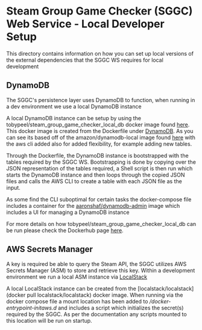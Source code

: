 # Steam Group Game Checker (SGGC) Web Service - Local Developer Setup

This directory contains information on how you can set up local versions of the external dependencies that the SGGC WS 
requires for local development

## DynamoDB

The SGGC's persistence layer uses DynamoDB to function, when running in a dev environment we use a local DynamoDB instance

A local DynamoDB instance can be setup by using the tobypeel/steam_group_game_checker_local_db docker image found 
[here](https://hub.docker.com/r/tobypeel/steam_group_game_checker_local_db). This docker image is created from the 
Dockerfile under [DynamoDB](DynamoDb/Dockerfile). As you can see its based off of the amazon/dynamodb-local image found 
[here](https://hub.docker.com/r/amazon/dynamodb-local) with the aws cli added also for added flexibility, for example 
adding new tables.

Through the Dockerfile, the DynamoDB instance is bootstrapped with the tables required by the SGGC WS. Bootstrapping is done by
copying over the JSON representation of the tables required, a Shell script is then run which starts the DynamoDB instance
and then loops through the copied JSON files and calls the AWS CLI to create a table with each JSON file as the input.

As some find the CLI suboptimal for certain tasks the docker-compose file includes a container for the 
[aaronshaf/dynamodb-admin](https://hub.docker.com/r/aaronshaf/dynamodb-admin/) image which includes a UI for managing a 
DynamoDB instance

For more details on how tobypeel/steam_group_game_checker_local_db can be run please check the Dockerhub page 
[here](https://hub.docker.com/r/tobypeel/steam_group_game_checker_local_db).

## AWS Secrets Manager

A key is required be able to query the Steam API, the SGGC utilizes AWS Secrets Manager (ASM) to store and retrieve this key.
Within a development environment we run a local ASM instance via [LocalStack](https://localstack.cloud/)

A local LocalStack instance can be created from the [localstack/localstack](docker pull localstack/localstack) docker image.
When running via the docker compose file a mount location has been added to <i>/docker-entrypoint-initaws.d</i> and includes a 
script which initializes the secret(s) required by the SGGC. As per the documentation any scripts mounted to this location
will be run on startup.
